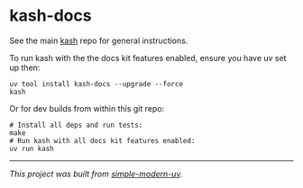 # kash-docs

See the main [kash](https://github.com/jlevy/kash) repo for general instructions.

To run kash with the the docs kit features enabled, ensure you have uv set up then:

```shell
uv tool install kash-docs --upgrade --force
kash
```

Or for dev builds from within this git repo:

```shell
# Install all deps and run tests:
make
# Run kash with all docs kit features enabled:
uv run kash
```

* * *

*This project was built from
[simple-modern-uv](https://github.com/jlevy/simple-modern-uv).*
